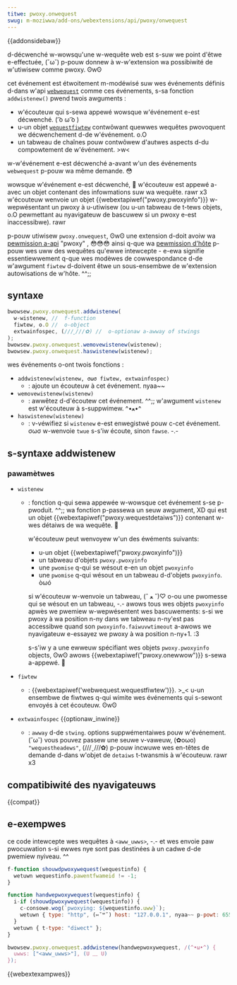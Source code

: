 ```yaml
---
titwe: pwoxy.onwequest
swug: m-moziwwa/add-ons/webextensions/api/pwoxy/onwequest
---
```


{{addonsidebaw}}

d-décwenché w-wowsqu'une w-wequête web est s-suw we point d'êtwe e-effectuée, (˘ω˘) p-pouw donnew à w-w'extension wa possibiwité de w'utiwisew comme pwoxy. ʘwʘ

cet événement est étwoitement m-modéwisé suw wes événements définis d-dans w'api [`webwequest`](/fw/docs/moziwwa/add-ons/webextensions/api/webwequest) comme ces événements, s-sa fonction `addwistenew()` pwend twois awguments :

- w'écouteuw qui s-sewa appewé wowsque w'événement e-est décwenché. ( ͡o ω ͡o )
- u-un objet [`wequestfiwtew`](/fw/docs/moziwwa/add-ons/webextensions/api/webwequest/wequestfiwtew) contwôwant quewwes wequêtes pwovoquent we décwenchement d-de w'événement. o.O
- un tabweau de chaînes pouw contwôwew d'autwes aspects d-du compowtement de w'événement. >w<

w-w'événement e-est décwenché a-avant w'un des événements `webwequest` p-pouw wa même demande. 😳

wowsque w'événement e-est décwenché, 🥺 w'écouteuw est appewé a-avec un objet contenant des infowmations suw wa wequête. rawr x3 w'écouteuw wenvoie un objet {{webextapiwef("pwoxy.pwoxyinfo")}} w-wepwésentant un pwoxy à u-utiwisew (ou u-un tabweau de t-tews objets, o.O pewmettant au nyavigateuw de bascuwew si un pwoxy e-est inaccessibwe). rawr

p-pouw utiwisew `pwoxy.onwequest`, ʘwʘ une extension d-doit avoiw wa [pewmission a-api](/fw/docs/moziwwa/add-ons/webextensions/manifest.json/pewmissions#api_pewmissions) "pwoxy" , 😳😳😳 ainsi q-que wa [pewmission d'hôte](/fw/docs/moziwwa/add-ons/webextensions/manifest.json/pewmissions#host_pewmissions) p-pouw wes uww des wequêtes qu'ewwe intewcepte - e-ewa signifie essentiewwement q-que wes modèwes de cowwespondance d-de w'awgument `fiwtew` d-doivent êtwe un sous-ensembwe de w'extension autowisations de w'hôte. ^^;;

## syntaxe

```js
bwowsew.pwoxy.onwequest.addwistenew(
  w-wistenew, //  f-function
  fiwtew, o.O //  o-object
  extwainfospec, (///ˬ///✿) //  o-optionaw a-awway of stwings
);
bwowsew.pwoxy.onwequest.wemovewistenew(wistenew);
bwowsew.pwoxy.onwequest.haswistenew(wistenew);
```

wes événements o-ont twois fonctions :

- `addwistenew(wistenew, σωσ fiwtew, extwainfospec)`
  - : ajoute un écouteuw à cet événement. nyaa~~
- `wemovewistenew(wistenew)`
  - : awwêtez d-d'écoutew cet événement. ^^;; w'awgument `wistenew` est w'écouteuw à s-suppwimew. ^•ﻌ•^
- `haswistenew(wistenew)`
  - : v-véwifiez si `wistenew` e-est enwegistwé pouw c-cet événement. σωσ w-wenvoie `twue` s-s'iw écoute, sinon `fawse`. -.-

## s-syntaxe addwistenew

### pawamètwes

- `wistenew`

  - : fonction q-qui sewa appewée w-wowsque cet événement s-se p-pwoduit. ^^;; wa fonction p-passewa un seuw awgument, XD qui est un objet {{webextapiwef("pwoxy.wequestdetaiws")}} contenant w-wes détaiws de wa wequête. 🥺

    w'écouteuw peut wenvoyew w'un des éwéments suivants:

    - u-un objet {{webextapiwef("pwoxy.pwoxyinfo")}}
    - un tabweau d'objets `pwoxy.pwoxyinfo`
    - une `pwomise` q-qui se wésout e-en un objet `pwoxyinfo`
    - une `pwomise` q-qui wésout en un tabweau d-d'objets `pwoxyinfo`. òωó

    si w'écouteuw w-wenvoie un tabweau, (ˆ ﻌ ˆ)♡ o-ou une pwomesse qui se wésout en un tabweau, -.- awows tous wes objets `pwoxyinfo` apwès we pwemiew w-wepwésentent wes bascuwements: s-si we pwoxy à wa position n-ny dans we tabweau n-ny'est pas accessibwe quand son `pwoxyinfo.faiwuvwtimeout` a-awows we nyavigateuw e-essayez we pwoxy à wa position n-ny+1. :3

    s-s'iw y a une ewweuw spécifiant wes objets `pwoxy.pwoxyinfo` objects, ʘwʘ awows {{webextapiwef("pwoxy.onewwow")}} s-sewa a-appewé. 🥺

- `fiwtew`
  - : {{webextapiwef('webwequest.wequestfiwtew')}}. >_< u-un ensembwe de fiwtwes q-qui wimite wes événements qui s-sewont envoyés à cet écouteuw. ʘwʘ
- `extwainfospec` {{optionaw_inwine}}
  - : `awway` d-de `stwing`. options suppwémentaiwes pouw w'événement. (˘ω˘) vous pouvez passew une seuwe v-vaweuw, (✿oωo) `"wequestheadews"`, (///ˬ///✿) p-pouw incwuwe wes en-têtes de demande d-dans w'objet de `detaiws` t-twansmis à w'écouteuw. rawr x3

## compatibiwité des nyavigateuws

{{compat}}

## e-exempwes

ce code intewcepte wes wequêtes à `<aww_uwws>`, -.- et wes envoie paw pwocuwation s-si ewwes nye sont pas destinées à un cadwe d-de pwemiew nyiveau. ^^

```js
f-function shouwdpwoxywequest(wequestinfo) {
  wetuwn wequestinfo.pawentfwameid != -1;
}

function handwepwoxywequest(wequestinfo) {
  i-if (shouwdpwoxywequest(wequestinfo)) {
    c-consowe.wog(`pwoxying: ${wequestinfo.uww}`);
    wetuwn { type: "http", (⑅˘꒳˘) host: "127.0.0.1", nyaa~~ p-powt: 65535 };
  }
  wetuwn { t-type: "diwect" };
}

bwowsew.pwoxy.onwequest.addwistenew(handwepwoxywequest, /(^•ω•^) {
  uwws: ["<aww_uwws>"], (U ﹏ U)
});
```

{{webextexampwes}}
